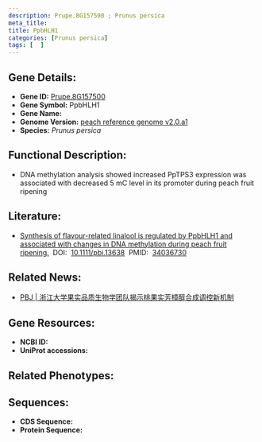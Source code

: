 ```yaml
---
description: Prupe.8G157500 ; Prunus persica
meta_title:
title: PpbHLH1
categories: [Prunus persica]
tags: [  ]
---
```


## Gene Details:
- **Gene ID:**	[Prupe.8G157500]()
- **Gene Symbol:** PpbHLH1
- **Gene Name:** 
- **Genome Version:** [peach reference genome v2.0.a1]()
- **Species:** *Prunus persica*

## Functional Description:
   - DNA methylation analysis showed increased PpTPS3 expression was associated with decreased 5 mC level in its promoter during peach fruit ripening

## Literature:
   - [Synthesis of flavour-related linalool is regulated by PpbHLH1 and associated with changes in DNA methylation during peach fruit ripening.]( https://onlinelibrary.wiley.com/doi/10.1111/pbi.13638)&nbsp;&nbsp;DOI:&nbsp;&nbsp;[10.1111/pbi.13638](https://onlinelibrary.wiley.com/doi/10.1111/pbi.13638)&nbsp;&nbsp;PMID:&nbsp;&nbsp;[34036730](https://pubmed.ncbi.nlm.nih.gov/34036730/)

## Related News:
   - [PBJ | 浙江大学果实品质生物学团队揭示桃果实芳樟醇合成调控新机制](https://mp.weixin.qq.com/s?__biz=Mzg3MDEwNDEyMg==&mid=2247511142&idx=1&sn=8f99cad3d531bd20fd2f0e34a1e78816&chksm=ce900133f9e78825c7468e00ec36121b0df72ddf5d1f8857e84a2c5dd9602bd26eacc7bb789d&scene=27#wechat_redirect)

## Gene Resources:
- **NCBI ID:** [](https://www.ncbi.nlm.nih.gov/gene/?term=)
- **UniProt accessions:** [](https://www.uniprot.org/uniprotkb//entry)

## Related Phenotypes:


## Sequences:
- **CDS Sequence:**
- **Protein Sequence:**
